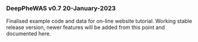 ### DeepPheWAS v0.7 20-January-2023
Finalised example code and data for on-line website tutorial. Working stable release version, newer features will be added from this point and documented here.
